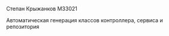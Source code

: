 <p>Степан Крыжанков М33021</p>
<p>Автоматическая генерация классов контроллера, сервиса и репозитория</p>